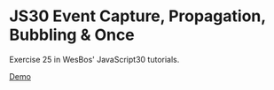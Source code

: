 # JS30 Event Capture, Propagation, Bubbling & Once
Exercise 25 in WesBos' JavaScript30 tutorials.


<a href="">Demo</a>